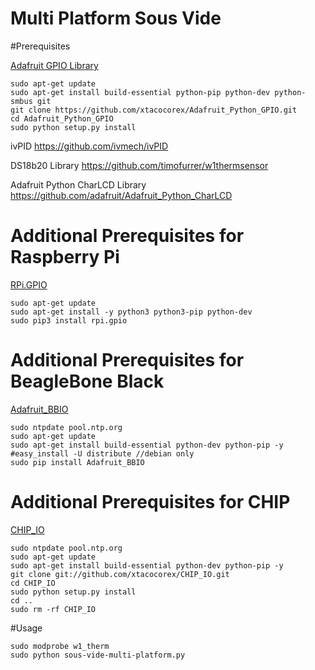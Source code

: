 
# Multi Platform Sous Vide



#Prerequisites

<a href="https://github.com/xtacocorex/Adafruit_Python_GPIO">Adafruit GPIO Library</a>

````
sudo apt-get update
sudo apt-get install build-essential python-pip python-dev python-smbus git
git clone https://github.com/xtacocorex/Adafruit_Python_GPIO.git
cd Adafruit_Python_GPIO
sudo python setup.py install
````

ivPID
https://github.com/ivmech/ivPID

DS18b20 Library
https://github.com/timofurrer/w1thermsensor

Adafruit Python CharLCD Library
https://github.com/adafruit/Adafruit_Python_CharLCD

# Additional Prerequisites for Raspberry Pi
<a href="https://pypi.python.org/pypi/RPi.GPIO">RPi.GPIO</a>
````
sudo apt-get update
sudo apt-get install -y python3 python3-pip python-dev
sudo pip3 install rpi.gpio
````
# Additional Prerequisites for BeagleBone Black
<a href="https://pypi.python.org/pypi/Adafruit_BBIO">Adafruit_BBIO</a>
````
sudo ntpdate pool.ntp.org
sudo apt-get update
sudo apt-get install build-essential python-dev python-pip -y
#easy_install -U distribute //debian only
sudo pip install Adafruit_BBIO
````

# Additional Prerequisites for CHIP
<a href="https://github.com/xtacocorex/CHIP_IO">CHIP_IO</a>

````
sudo ntpdate pool.ntp.org
sudo apt-get update
sudo apt-get install build-essential python-dev python-pip -y
git clone git://github.com/xtacocorex/CHIP_IO.git
cd CHIP_IO
sudo python setup.py install
cd ..
sudo rm -rf CHIP_IO
````

#Usage

`````
sudo modprobe w1_therm
sudo python sous-vide-multi-platform.py

``````
